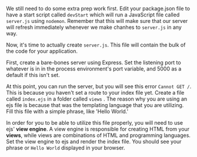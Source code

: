 <!--title={Creating Server.js and Index.ejs}-->

 We still need to do some extra prep work first. Edit your package.json file to have a start script called `devStart` which will run a JavaScript file called `server.js` using `nodemon`. Remember that this will make sure that our server will refresh immediately whenever we make chanhes to `server.js` in any way.

Now, it's time to actually create `server.js`. This file will contain the bulk of the code for your application.

First, create a bare-bones server using Express. Set the listening port to whatever is in in the process environment's port variable, and 5000 as a default if this isn't set.

At this point, you can run the server, but you will see this error `Cannot GET /`. This is because you haven't set a route to your index file yet. Create a file called `index.ejs` in a folder called `views` . The reason why you are using an ejs file is because that was the templating language that you are utilizing. Fill this file with a simple phrase, like 'Hello World.'

In order for you to be able to utilize this file properly, you will need to use ejs' **view engine**. A view engine is responsible for creating HTML from your **views**, while views are combinations of HTML and programming languages. Set the view engine to ejs and render the index file. You should see your phrase or `Hello World` displayed in your browser.